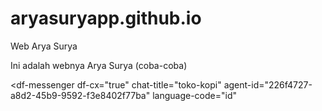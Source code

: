 # aryasuryapp.github.io
Web Arya Surya

Ini adalah webnya Arya Surya (coba-coba)

<script src="https://www.gstatic.com/dialogflow-console/fast/messenger-cx/bootstrap.js?v=1"></script>
<df-messenger
  df-cx="true"
  chat-title="toko-kopi"
  agent-id="226f4727-a8d2-45b9-9592-f3e8402f77ba"
  language-code="id"
></df-messenger>
